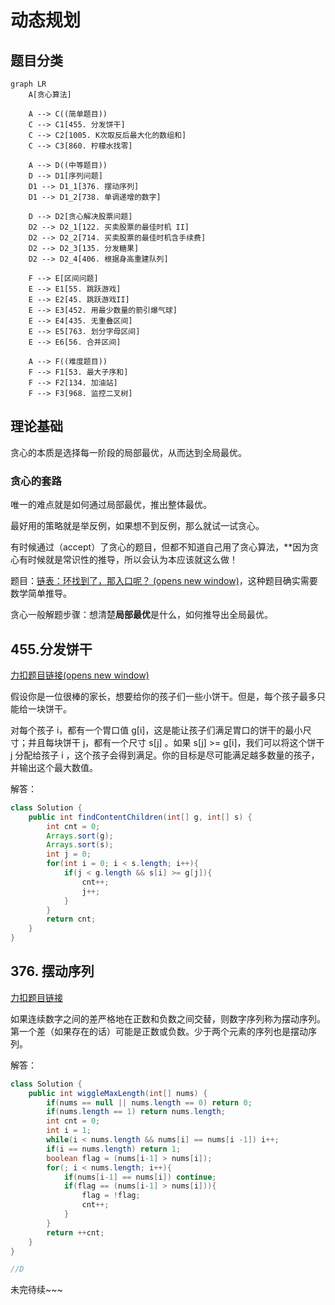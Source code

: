 # 动态规划

## 题目分类

```mermaid
graph LR
    A[贪心算法]

    A --> C((简单题目))
    C --> C1[455. 分发饼干]
    C --> C2[1005. K次取反后最大化的数组和]
    C --> C3[860. 柠檬水找零]

    A --> D((中等题目))
    D --> D1[序列问题]
    D1 --> D1_1[376. 摆动序列]
    D1 --> D1_2[738. 单调递增的数字]

    D --> D2[贪心解决股票问题]
    D2 --> D2_1[122. 买卖股票的最佳时机 II]
    D2 --> D2_2[714. 买卖股票的最佳时机含手续费]
    D2 --> D2_3[135. 分发糖果]
    D2 --> D2_4[406. 根据身高重建队列]

    F --> E[区间问题]
    E --> E1[55. 跳跃游戏]
    E --> E2[45. 跳跃游戏II]
    E --> E3[452. 用最少数量的箭引爆气球]
    E --> E4[435. 无重叠区间]
    E --> E5[763. 划分字母区间]
    E --> E6[56. 合并区间]

    A --> F((难度题目))
    F --> F1[53. 最大子序和]
    F --> F2[134. 加油站]
    F --> F3[968. 监控二叉树]
```

##  理论基础

贪心的本质是选择每一阶段的局部最优，从而达到全局最优。

###  贪心的套路

唯一的难点就是如何通过局部最优，推出整体最优。

最好用的策略就是举反例，如果想不到反例，那么就试一试贪心。

有时候通过（accept）了贪心的题目，但都不知道自己用了贪心算法，**因为贪心有时候就是常识性的推导，所以会认为本应该就这么做！

题目：[链表：环找到了，那入口呢？ (opens new window)](https://programmercarl.com/0142.环形链表II.html)，这种题目确实需要数学简单推导。

贪心一般解题步骤：想清楚**局部最优**是什么，如何推导出全局最优。

## 455.分发饼干

[力扣题目链接(opens new window)](https://leetcode.cn/problems/assign-cookies/)

假设你是一位很棒的家长，想要给你的孩子们一些小饼干。但是，每个孩子最多只能给一块饼干。

对每个孩子 i，都有一个胃口值  g[i]，这是能让孩子们满足胃口的饼干的最小尺寸；并且每块饼干 j，都有一个尺寸 s[j] 。如果 s[j] >= g[i]，我们可以将这个饼干 j 分配给孩子 i ，这个孩子会得到满足。你的目标是尽可能满足越多数量的孩子，并输出这个最大数值。

解答：

```java
class Solution {
    public int findContentChildren(int[] g, int[] s) {
        int cnt = 0;
        Arrays.sort(g);
        Arrays.sort(s);
        int j = 0;
        for(int i = 0; i < s.length; i++){
            if(j < g.length && s[i] >= g[j]){
                cnt++;
                j++;
            }
        }
        return cnt;
    }
}
```

## 376. 摆动序列

[力扣题目链接](https://leetcode.cn/problems/wiggle-subsequence/)

如果连续数字之间的差严格地在正数和负数之间交替，则数字序列称为摆动序列。第一个差（如果存在的话）可能是正数或负数。少于两个元素的序列也是摆动序列。

解答：

```java
class Solution {
    public int wiggleMaxLength(int[] nums) {
        if(nums == null || nums.length == 0) return 0;
        if(nums.length == 1) return nums.length;
        int cnt = 0;
        int i = 1;
        while(i < nums.length && nums[i] == nums[i -1]) i++;
        if(i == nums.length) return 1;
        boolean flag = (nums[i-1] > nums[i]);
        for(; i < nums.length; i++){
            if(nums[i-1] == nums[i]) continue;
            if(flag == (nums[i-1] > nums[i])){
                flag = !flag;
                cnt++;
            }
        }
        return ++cnt;
    }
}

//D
```



未完待续~~~